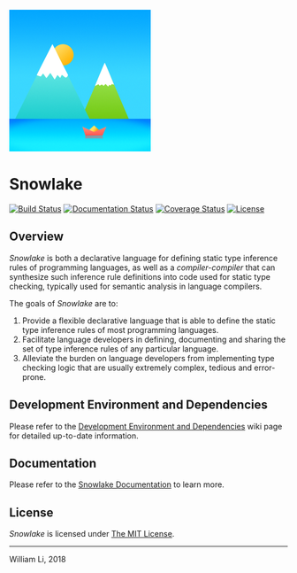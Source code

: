 ![Snowlake Logo](/resources/SnowlakeIcon_256.png)

# Snowlake

[![Build Status](https://travis-ci.org/libcxx/Snowlake.svg?branch=master)](https://travis-ci.org/libcxx/Snowlake)
[![Documentation Status](https://readthedocs.org/projects/snowlake/badge/?version=latest)](https://snowlake.readthedocs.io/en/latest/)
[![Coverage Status](https://coveralls.io/repos/github/libcxx/Snowlake/badge.svg?branch=master)](https://coveralls.io/github/libcxx/Snowlake?branch=master)
[![License](https://img.shields.io/badge/license-MIT-blue.svg)](https://opensource.org/licenses/MIT)

## Overview

*Snowlake* is both a declarative language for defining static type inference
rules of programming languages, as well as a *compiler-compiler* that can
synthesize such inference rule definitions into code used for static type
checking, typically used for semantic analysis in language compilers.

The goals of *Snowlake* are to:

  1. Provide a flexible declarative language that is able to define the static
     type inference rules of most programming languages.
  2. Facilitate language developers in defining, documenting and sharing
     the set of type inference rules of any particular language.
  3. Alleviate the burden on language developers from implementing type
     checking logic that are usually extremely complex, tedious and error-prone.


## Development Environment and Dependencies

Please refer to the [Development Environment and Dependencies](https://github.com/libcxx/Snowlake/wiki/Development-Environment-and-Dependencies) wiki page for detailed up-to-date
information.


## Documentation

Please refer to the [Snowlake Documentation](https://snowlake.readthedocs.io/en/latest/)
to learn more.


## License
*Snowlake* is licensed under [The MIT License](http://opensource.org/licenses/MIT).

----

William Li, 2018
